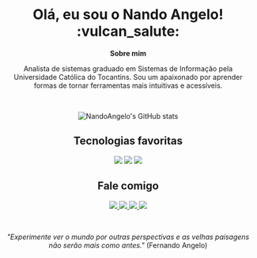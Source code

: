 <!-- Escreva sua saudação aqui dentro -->
<h1 align="center">
  Olá, eu sou o Nando Angelo! :vulcan_salute:
</h1>

<!-- 
OBSERVAÇÃO
==== 
:vulcan_salute: é o código de um emoji para usar no GitHub, 
conheça mais emojis nesse link: https://github.com/ikatyang/emoji-cheat-sheet/blob/master/README.md
-->

<!-- Subtítulo "Sobre mim" (sem linha abaixo) -->
<p align="center">
  <strong>Sobre mim</strong>
</p>

<!-- Fale um pouco sobre você -->
<p align="center">
Analista de sistemas graduado em Sistemas de Informação pela Universidade Católica do Tocantins. Sou um apaixonado por aprender formas de tornar ferramentas mais intuitivas e acessíveis.
</p>

<!-- quebra de linha -->
<br>

<!-- 
  GITHUB STATS
  ===
  Gera aquele gráfico animado com informações do seu Github.
  Altere o "nandoangelo" pelo seu nick no GitHub e a mágica acontece -->

<!-- O formato abaixo parece ter saído do ar -->
<!-- <div align="center">
  <a href="https://github.com/nandoangelo">
  <img height="170em" src="https://github-readme-stats.vercel.app/api?username=nandoangelo&show_icons=true&theme=react&hide_border=true&bg_color=0D1117&title_color=61dafb&icon_color=61dafb"/>
  <img height="170em" src="https://github-readme-stats.vercel.app/api/top-langs/?username=nandoangelo&layout=compact&theme=react&hide_border=true&bg_color=0D1117&title_color=61dafb&icon_color=61dafb"/>
</div> -->

<!-- Vamos testar este aqui em MarkDown, então... -->
<div align="center">
  <!-- Documentação em https://github.com/anuraghazra/github-readme-stats/blob/master/readme.md -->
  
  ![NandoAngelo's GitHub stats](https://github-readme-stats.vercel.app/api?username=nandoangelo&show_icons=true&theme=transparent)

</div>
<!-- Subtítulo "Tecnologias Favoritas" -->
<h2 align="center">
  Tecnologias favoritas
</h2>

<!-- Aqui em baixo vão os links das imagens das suas tecnologias favoritas
encontre mais imagens aqui: https://github.com/iuricode/readme-template/blob/main/badges/badges.md -->
<p align="center">
  <!-- Logo do HTML5 -->
  <a href="#"><img src="https://img.shields.io/badge/-HTML5-0D1117?style=flat-square&logo=html5&logoColor=61dafb"></a>
  <!-- Logo do CSS3 -->
  <a href="#"><img src="https://img.shields.io/badge/-CSS3-0D1117?style=flat-square&logo=css3&logoColor=61dafb"></a>
  <!-- Logo do JavaScript -->
  <a href="#"><img src="https://img.shields.io/badge/-JavaScript-0D1117?style=flat-square&logo=javascript&logoColor=61dafb"></a>
</p>

<!-- Subtítulo "Fale comigo" -->
<h2 align="center">
  Fale comigo
</h2>

<!-- Aqui vão alguns links de contatos. Substitua pelos seus -->
<p align="center">
  <!-- E-MAIL = coloque seu e-mail logo a seguir de "mailto:" -->
  <a href="mailto:nandoangelo@gmail.com" target="_blank">
    <img src="https://img.shields.io/badge/-Email-0D1117?style=for-the-badge&logo=gmail&logoColor=61dafb">
  </a>

  <!-- LINKEDIN = troque o link abaixo pelo o link do seu perfil no LinkedIn -->
  <a href="https://www.linkedin.com/in/nandoangelo" target="_blank">
    <img src="https://img.shields.io/badge/-LinkedIn-0D1117?style=for-the-badge&logo=linkedin&logoColor=61dafb">
  </a>
  
  <!-- INSTAGRAM = troque o link abaixo pelo o link do seu perfil no Instagram -->
  <a href="https://www.instagram.com/nandoangelo" target="_blank">
    <img src="https://img.shields.io/badge/-Instagram-0D1117?style=for-the-badge&logo=instagram&logoColor=61dafb">
  </a>
  
  <!-- WHATSAPP = troque o numero abaixo seguindo esse formato: +55 DDD TELEFONE (tudo junto) -->
  <a href="https://wa.me/+5563984021954" target="_blank">
    <img src="https://img.shields.io/badge/Whatsapp-0D1117?style=for-the-badge&logo=whatsapp&logoColor=61dafb">
  </a>
</p>

<!-- Quebra de linha -->
<br> 

<!-- Uma frase motivadora
Conheça algumas das minhas: https://www.pensador.com/autor/fernando_angelo/ -->
<div align="center">
  <p>
    <em>"Experimente ver o mundo por outras perspectivas e as velhas paisagens não serão mais como antes."</em> 
    (Fernando Angelo)
  </p>
</div>
